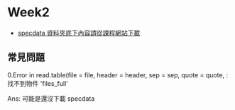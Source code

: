 # Week2
* [specdata 資料夾底下內容請從課程網站下載](https://class.coursera.org/rprog-032/assignment/view?assignment_id=3)

## 常見問題
0.Error in read.table(file = file, header = header, sep = sep, quote = quote,  : 
  找不到物件 'files_full' 
  
  Ans: 可能是還沒下載 specdata


